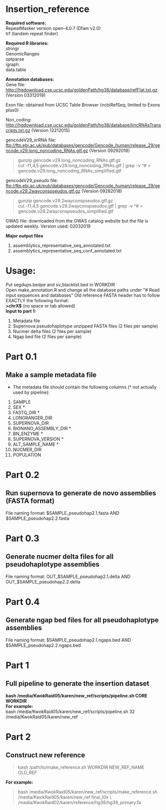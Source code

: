 # Insertion_reference

**Required software:**<br>
RepeatMasker version open-4.0.7 (Dfam v2.0) <br>
trf (tandem repeat finder)<br>

**Required R libraries:** <br>
stringr <br>
GenomicRanges<br>
optparse <br>
igraph <br>
data.table <br>

**Annotation databases:**<br>
Gene file: http://hgdownload.cse.ucsc.edu/goldenPath/hg38/database/refFlat.txt.gz (Version 03312019)<br>

Exon file: obtained from UCSC Table Browser (ncbiRefSeq, limited to Exons plus0) 

Non_coding: http://hgdownload.cse.ucsc.edu/goldenPath/hg38/database/lincRNAsTranscripts.txt.gz (Version 12212015)<br>

gencodeV29_nrRNA file: ftp://ftp.ebi.ac.uk/pub/databases/gencode/Gencode_human/release_29/gencode.v29.long_noncoding_RNAs.gtf.gz (Version 09292018)<br>
> gunzip gencode.v29.long_noncoding_RNAs.gtf.gz<br>
> cut -f1,4,5 gencode.v29.long_noncoding_RNAs.gtf | grep -v ^# > gencode.v29.long_noncoding_RNAs_simplified.gtf<br>

gencodeV29_pseudo file: ftp://ftp.ebi.ac.uk/pub/databases/gencode/Gencode_human/release_29/gencode.v29.2wayconspseudos.gtf.gz (Version 09282018)
> gunzip gencode.v29.2wayconspseudos.gtf.gz <br>
> cut -f1,4,5 gencode.v29.2wayconspseudos.gtf | grep -v ^# > gencode.v29.2wayconspseudos_simplified.gtf 

GWAS file: downloaded from the GWAS catalog website but the file is updated weekly. Version used: 02032019

**Major output files**<br>
1. assemblytics_representative_seq_annotated.txt<br>
2. assemblytics_representative_seq_conf_annotated.txt <br>


# Usage:
Put segdups.bedpe and sv_blacklist.bed in WORKDIR <br>
Open make_annotation.R and change all the database paths under "# Read input sequences and databases"
Old reference FASTA header has to follow EXACTLY the following format: <br>
**>chrX$** (no space or tab allowed) <br>
**Input to part 1:**<br>
1. Metadata file
2. Supernova pseudohaplotype unzipped FASTA files (2 files per sample)
3. Nucmer delta files (2 files per sample)
4. Ngap bed file (2 files per sample)

# Part 0.1
## Make a sample metadata file
* The metadata file should contain the following columns (* not actually used by pipeline):<br>
1. SAMPLE 
2. SEX *
3. FASTQ_DIR *
4. LONGRANGER_DIR 
5. SUPERNOVA_DIR 
6. BIONANO_ASSEMBLY_DIR *
7. BN_ENZYME *
8. SUPERNOVA_VERSION *
9. ALT_SAMPLE_NAME *
10. NUCMER_DIR 
11. POPULATION 

# Part 0.2
## Run supernova to generate de novo assemblies (FASTA format) <br>
File naming format: $SAMPLE_pseudohap2.1.fasta AND $SAMPLE_pseudohap2.2.fasta

# Part 0.3
## Generate nucmer delta files for all pseudohaplotype assemblies<br>
File naming format: OUT_$SAMPLE_pseudohap2.1.delta AND OUT_$SAMPLE_pseudohap2.2.delta

# Part 0.4
## Generate ngap bed files for all pseudohaplotype assemblies <br>
File naming format: $SAMPLE_pseudohap2.1.ngaps.bed AND $SAMPLE_pseudohap2.2.ngaps.bed

# Part 1
## Full pipeline to generate the insertion dataset
**bash /media/KwokRaid05/karen/new_ref/scripts/pipeline.sh CORE WORKDIR** <br>
**For example:** <br>
bash /media/KwokRaid05/karen/new_ref/scripts/pipeline.sh 32 /media/KwokRaid05/karen/new_ref

# Part 2
## Construct new reference
> bash /path/to/make_reference.sh WORKDIR NEW_REF_NAME OLD_REF <br>

**For example:** <br>
> bash /media/KwokRaid05/karen/new_ref/scripts/make_reference.sh /media/KwokRaid05/karen/new_ref final_10x \ <br>
    /media/KwokRaid02/karen/reference/hg38/hg38_primary.fa<br>




